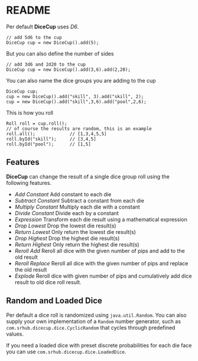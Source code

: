 # README #

Per default **DiceCup** uses _D6_. 

	// add 5d6 to the cup
	DiceCup cup = new DiceCup().add(5);

But you can also define the number of sides

	// add 3d6 and 2d20 to the cup
	DiceCup cup = new DiceCup().add(3,6).add(2,20); 

You can also name the dice groups you are adding to the cup

	DiceCup cup;
	cup = new DiceCup().add("skill", 3).add("skill", 2);
	cup = new DiceCup().add("skill",3,6).add("pool",2,6);

This is how you roll

	Roll roll = cup.roll();
	// of course the results are random, this is an example
	roll.all(); 			// [1,3,4,5,5]
	roll.byId("skill");		// [3,4,5]
	roll.byId("pool");		// [1,5]

## Features ##

**DiceCup** can change the result of a single dice group roll using the following features.

- _Add Constant_ Add constant to each die
- _Subtract Constant_ Subtract a constant from each die
- _Multiply Constant_ Multiply each die with a constant
- _Divide Constant_ Divide each by a constant
- _Expression_ Transform each die result using a mathematical expression
- _Drop Lowest_ Drop the lowest die result(s)
- _Return Lowest_ Only return the lowest die result(s)
- _Drop Highest_ Drop the highest die result(s)
- _Return Highest_ Only return the highest die result(s)
- _Reroll Add_ Reroll all dice with the given number of pips and add to the old result
- _Reroll Replace_ Reroll all dice with the given number of pips and replace the old result
- _Explode_  Reroll dice with given number of pips and cumulatively add dice result to old dice roll result.

## Random and Loaded Dice ##

Per default a dice roll is randomized using `java.util.Random`. You can also supply your own implementation of a `Random` number generator, such as `com.srhub.dicecup.dice.CyclicRandom` that cycles through predefined values.

If you need a loaded dice with preset discrete probabilities for each die face you can use `com.srhub.dicecup.dice.LoadedDice`.